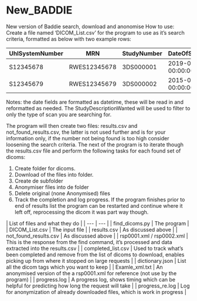 # New_BADDIE
New version of Baddie search, download and anonomise
How to use:
Create a file named ‘DICOM_List.csv’ for the program to use as it’s search criteria, formatted as below with two example rows:

| UhlSystemNumber | MRN | StudyNumber | DateOfSymptoms | ct_date_time_start | DateOfWindowStart | DateOfWindowEND | StudyDescriptionWanted |
| --- | --- | --- | --- | --- | --- | --- | --- |
| S12345678 | RWES12345678 | 3DS000001 | 2019-07-21 00:00:00.000 | 2019-07-21 00:00:00.000 | 2019-07-21 00:00:00.000 | 2019-07-28 00:00:00.000 | MRI Head |
| S12345679 | RWES12345679 | 3DS000002 | 2015-07-06 00:00:00.000 | 2015-07-06 00:00:00.000 | 2015-07-06 00:00:00.000 | 2015-07-13 00:00:00.000 | MRI Head |

Notes: the date fields are formatted as datetime, these will be read in and reformatted as needed.
The StudyDescriptionWanted will be used to filter to only the type of scan you are searching for.

The program will then create two files: results.csv and not_found_results.csv, the latter is not used further and is for your information only, if the number not being found is too high consider loosening the search criteria.
The next of the program is to iterate though the results.csv file and perform the following tasks for each found set of dicoms:
1.	Create folder for dicoms.
2.	Download of the files into folder.
3.	Create de subfolder
4.	Anonymiser files into de folder
5.	Delete original (none Anonymised) files
6.	Track the completion and log progress.
If the program finishes prior to end of results list the program can be restarted and continue where it left off, reprocessing the dicom it was part way though.

| List of files and what they do |
| --- | --- |
| find_dicoms.py | The program |
| DICOM_List.csv | The input file |
| results.csv | As discussed above |
| not_found_results.csv | As discussed above |
| rsp0001.xml / rsp0002.xml | This is the response from the find command, it’s processed and data extracted into the results.csv |
| completed_list.csv | Used to track what’s been completed and remove from the list of dicoms to download, enables picking up from where it stopped on large requests |
| dictionary.json  | List all the dicom tags which you want to keep |
| Examle_xml.txt | An anonymised version of the a rsp0001.xml for reference (not use by the program) |
| progress.log | A progress log, shows timing which can be helpful for predicting how long the request will take |
| progress_re.log | Log for anonymization of already downloaded files, which is work in progress |

